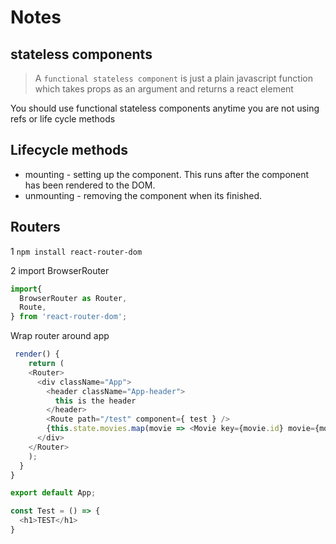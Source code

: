 # Notes

## stateless components

> A `functional stateless component` is just a plain javascript function which takes props as an argument and returns a react element

You should use functional stateless components anytime you are not using refs or life cycle methods

## Lifecycle methods

- mounting - setting up the component. This runs after the component has been rendered to the DOM.
- unmounting - removing the component when its finished.

## Routers

1 `npm install react-router-dom`

2 import BrowserRouter

```js
import{
  BrowserRouter as Router,
  Route,
} from 'react-router-dom'; 
```

Wrap router around app

```js
 render() {
    return (
    <Router>
      <div className="App">
        <header className="App-header">
          this is the header
        </header>
        <Route path="/test" component={ test } />
        {this.state.movies.map(movie => <Movie key={movie.id} movie={movie}/>)}
      </div>
    </Router>
    );
  }
}

export default App;

const Test = () => {
  <h1>TEST</h1>
}
```

